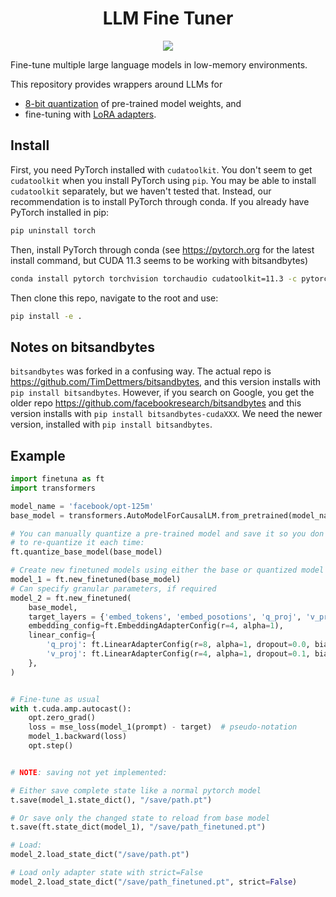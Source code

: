 <h1 align="center">LLM Fine Tuner</h1>
<p align="center">
  <img src="./docs/source/_static/fish.jpg">
</p>

Fine-tune multiple large language models in low-memory environments.

This repository provides wrappers around LLMs for
- [8-bit quantization](https://arxiv.org/pdf/2110.02861.pdf) of pre-trained model weights, and
- fine-tuning with [LoRA adapters](https://arxiv.org/pdf/2106.09685.pdf).

## Install

First, you need PyTorch installed with `cudatoolkit`.  You don't seem to get `cudatoolkit` when you install PyTorch using `pip`.  You may be able to install `cudatoolkit` separately, but we haven't tested that.  Instead, our recommendation is to install PyTorch through conda.  If you already have PyTorch installed in pip:
```bash
pip uninstall torch
```
Then, install PyTorch through conda (see https://pytorch.org for the latest install command, but CUDA 11.3 seems to be working with bitsandbytes)
```bash
conda install pytorch torchvision torchaudio cudatoolkit=11.3 -c pytorch
```
Then clone this repo, navigate to the root and use:
```bash
pip install -e .
```

## Notes on bitsandbytes
`bitsandbytes` was forked in a confusing way.
The actual repo is https://github.com/TimDettmers/bitsandbytes, and this version installs with `pip install bitsandbytes`.  However, if you search on Google, you get the older repo https://github.com/facebookresearch/bitsandbytes and this version installs with `pip install bitsandbytes-cudaXXX`.  We need the newer version, installed with `pip install bitsandbytes`.

## Example

```python
import finetuna as ft
import transformers

model_name = 'facebook/opt-125m'
base_model = transformers.AutoModelForCausalLM.from_pretrained(model_name)

# You can manually quantize a pre-trained model and save it so you don't have
# to re-quantize it each time:
ft.quantize_base_model(base_model)

# Create new finetuned models using either the base or quantized model
model_1 = ft.new_finetuned(base_model)
# Can specify granular parameters, if required
model_2 = ft.new_finetuned(
    base_model,
    target_layers = {'embed_tokens', 'embed_posotions', 'q_proj', 'v_proj'},
    embedding_config=ft.EmbeddingAdapterConfig(r=4, alpha=1),
    linear_config={
        'q_proj': ft.LinearAdapterConfig(r=8, alpha=1, dropout=0.0, bias=False),
        'v_proj': ft.LinearAdapterConfig(r=4, alpha=1, dropout=0.1, bias=True),
    },
)


# Fine-tune as usual
with t.cuda.amp.autocast():
    opt.zero_grad()
    loss = mse_loss(model_1(prompt) - target)  # pseudo-notation
    model_1.backward(loss)
    opt.step()


# NOTE: saving not yet implemented:

# Either save complete state like a normal pytorch model
t.save(model_1.state_dict(), "/save/path.pt")

# Or save only the changed state to reload from base model
t.save(ft.state_dict(model_1), "/save/path_finetuned.pt")

# Load:
model_2.load_state_dict("/save/path.pt")

# Load only adapter state with strict=False
model_2.load_state_dict("/save/path_finetuned.pt", strict=False)
```
